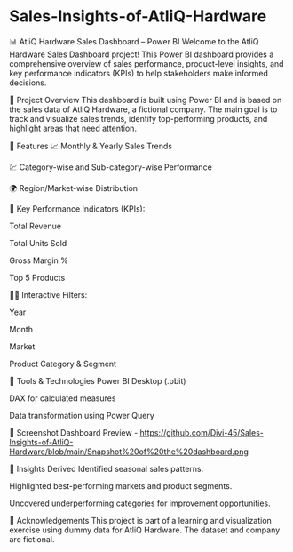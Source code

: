 # Sales-Insights-of-AtliQ-Hardware
📊 AtliQ Hardware Sales Dashboard – Power BI
Welcome to the AtliQ Hardware Sales Dashboard project! This Power BI dashboard provides a comprehensive overview of sales performance, product-level insights, and key performance indicators (KPIs) to help stakeholders make informed decisions.

📁 Project Overview
This dashboard is built using Power BI and is based on the sales data of AtliQ Hardware, a fictional company. The main goal is to track and visualize sales trends, identify top-performing products, and highlight areas that need attention.

🧩 Features
📈 Monthly & Yearly Sales Trends

💹 Category-wise and Sub-category-wise Performance

🌍 Region/Market-wise Distribution

🎯 Key Performance Indicators (KPIs):

Total Revenue

Total Units Sold

Gross Margin %

Top 5 Products

🕵️‍♂️ Interactive Filters:

Year

Month

Market

Product Category & Segment

🔧 Tools & Technologies
Power BI Desktop (.pbit)

DAX for calculated measures

Data transformation using Power Query

📸 Screenshot
Dashboard Preview - https://github.com/Divi-45/Sales-Insights-of-AtliQ-Hardware/blob/main/Snapshot%20of%20the%20dashboard.png

🧠 Insights Derived
Identified seasonal sales patterns.

Highlighted best-performing markets and product segments.

Uncovered underperforming categories for improvement opportunities.

🙌 Acknowledgements
This project is part of a learning and visualization exercise using dummy data for AtliQ Hardware. The dataset and company are fictional.
